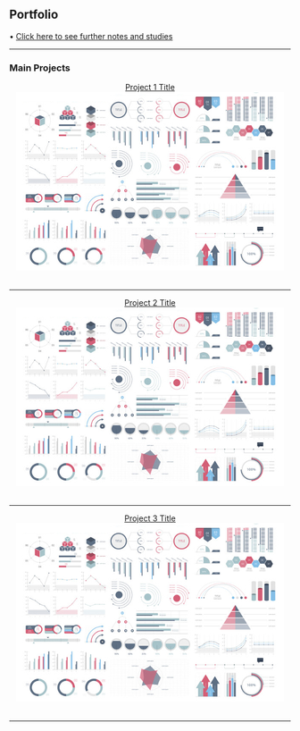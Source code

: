 ## Portfolio

<p>
&bull; <a href="studies">Click here to see further notes and studies</a>
</p>

---

### Main Projects

<div style="text-align: center;">
    <a href="sample_page" style="font size: 20px; text-align: center;">Project 1 Title</a><br>
</div>
<div style="text-align: center;">
<img src="images/dummy_thumbnail.jpg?raw=true"/><br><br>
</div>

---
<div style="text-align: center;">
    <a href="sample_page" style="font size: 20px; text-align: center;">Project 2 Title</a><br>
</div>
<div style="text-align: center;">
<img src="images/dummy_thumbnail.jpg?raw=true"/><br><br>
</div>

---
<div style="text-align: center;">
    <a href="sample_page" style="font size: 20px; text-align: center;">Project 3 Title</a><br>
</div>
<div style="text-align: center;">
<img src="images/dummy_thumbnail.jpg?raw=true"/><br><br>
</div>

---






